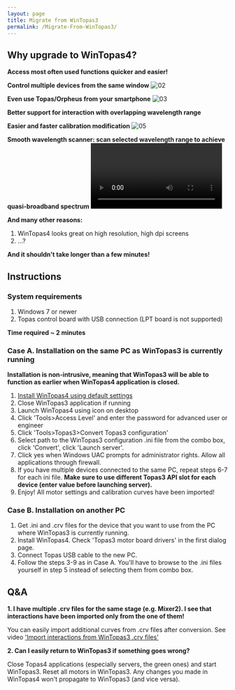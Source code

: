 ```yaml
---
layout: page
title: Migrate from WinTopas3
permalink: /Migrate-From-WinTopas3/
---
```



## Why upgrade to WinTopas4?

**Access most often used functions quicker and easier!**
<img src="https://www.dropbox.com/s/k700nsnhbi6glwx/01.png?dl=1" alt="" usemap="#map1494520202657">
<map id="map1494520202657" name="map1494520202657"><area shape="rect" coords="93.015625,894.015625,777.015625,996.015625" title="" alt="" href="http://domasm.github.io/Topas4Info/How-Tos/#Vid001" target="_blank"></map>

**Control multiple devices from the same window**
![02](https://www.dropbox.com/s/obmyvi5hsar11gk/02.png?dl=1)

**Even use Topas/Orpheus from your smartphone**
![03](https://www.dropbox.com/s/l0t48t7dhe9ixr7/03.png?dl=1)


**Better support for interaction with overlapping wavelength range**
<img src="https://www.dropbox.com/s/30pyuxsdojva235/04.png?dl=1" alt="" usemap="#map1494523577671">
<map id="map1494523577671" name="map1494523577671"><area shape="rect" coords="1071.000081046875,981.0000200117188,1924.6667470468751,1172.6666860117189" title="" alt="" href="http://domasm.github.io/Topas4Info/How-Tos/#Vid002" target="_blank"><area shape="rect" coords="1243.000081046875,603.0000200117188,1954.6667470468751,738.6666860117189" title="" alt="" href="http://domasm.github.io/Topas4Info/How-Tos/#Vid006" target="_blank"></map>


**Easier and faster calibration modification**
![05](https://www.dropbox.com/s/3qeoh3d1s5exuha/05.png?dl=1)

**Smooth wavelength scanner: scan selected wavelength range to achieve quasi-broadband spectrum**
<video  controls="controls">
<source src="https://www.dropbox.com/s/2dfh3g3cn7zvqs1/HowToUserSmoothScanner.mp4?dl=1" type="video/mp4" />
</video>

**And many other reasons:**

1. WinTopas4 looks great on high resolution, high dpi screens
2. ...?


**And it shouldn't take longer than a few minutes!**


## Instructions

### System requirements

1. Windows 7 or newer
2. Topas control board with USB connection (LPT board is not supported)

**Time required ~ 2 minutes**


### Case A. Installation on the same PC as WinTopas3 is currently running
**Installation is non-intrusive, meaning that WinTopas3 will be able to function as earlier when WinTopas4 application is closed.**

1. [Install WinTopas4 using default settings](https://www.dropbox.com/s/54ccgxua9gch6mt/WinTopas4-setup.exe?dl=1)
1. Close WinTopas3 application if running
1. Launch WinTopas4 using icon on desktop 
1. Click 'Tools>Access Level' and enter the password for advanced user or engineer
1. Click 'Tools>Topas3>Convert Topas3 configuration'
1. Select path to the WinTopas3 configuration .ini file from the combo box, click 'Convert', click 'Launch server'.
1. Click yes when Windows UAC prompts for administrator rights. Allow all applications through firewall.
1. If you have multiple devices connected to the same PC, repeat steps 6-7 for each ini file. **Make sure to use different Topas3 API slot for each device (enter value before launching server).**
1. Enjoy! All motor settings and calibration curves have been imported!


### Case B. Installation on another PC
1. Get .ini and .crv files for the device that you want to use from the PC where WinTopas3 is currently running. 
1. Install WinTopas4.  Check 'Topas3 motor board drivers' in the first dialog page.
1. Connect Topas USB cable to the new PC.
1. Follow the steps 3-9 as in Case A. You'll have to browse to the .ini files yourself in step 5 instead of selecting them from combo box.

## Q&A

**1. I have multiple .crv files for the same stage (e.g. Mixer2). I see that interactions have been imported only from the one of them!**

You can easily import additional curves from .crv files after conversion. See video ['Import interactions from WinTopas3 .crv files'](http://domasm.github.io/Topas4Info/How-Tos/#Vid006)

**2. Can I easily return to WinTopas3 if something goes wrong?**

Close Topas4 applications (especially servers, the green ones) and start WinTopas3. Reset all motors in WinTopas3. Any changes you made in WinTopas4 won't propagate to WinTopas3 (and vice versa).



